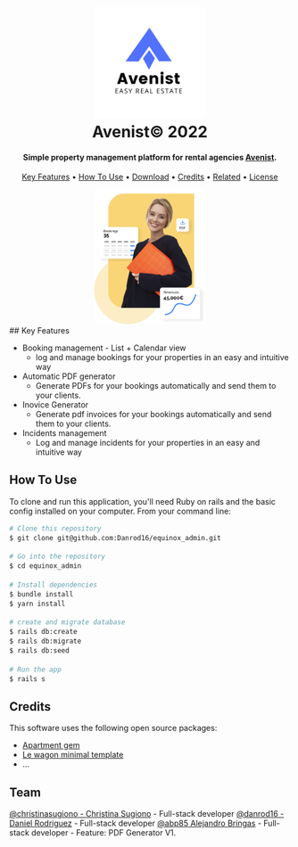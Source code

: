 
<h1 align="center">
  <br>
  <a href="http://www.avenist.com"><img src="https://github.com/Danrod16/equinox_admin/blob/master/app/assets/images/urbanist-logo.png?raw=true" alt="Avenist" width="200"></a>
  <br>
  Avenist© 2022
  <br>
</h1>

<h4 align="center"> Simple property management platform for
rental agencies <a href="http://avenist.com" target="_blank">Avenist</a>.</h4>

<p align="center">
  <a href="#key-features">Key Features</a> •
  <a href="#how-to-use">How To Use</a> •
  <a href="#download">Download</a> •
  <a href="#credits">Credits</a> •
  <a href="#related">Related</a> •
  <a href="#license">License</a>
</p>
<div align="center">
    <img src="https://github.com/Danrod16/equinox_admin/blob/master/app/assets/images/banner-illustration.png?raw=true" alt="Avenist" width="200">
</div>
## Key Features

* Booking management - List + Calendar view
  - log and manage bookings for your properties in an easy and intuitive way
* Automatic PDF generator
    - Generate PDFs for your bookings automatically and send them to your clients.
* Inovice Generator
    - Generate pdf invoices for your bookings automatically and send them to your clients.
* Incidents management
    - Log and manage incidents for your properties in an easy and intuitive way


## How To Use

To clone and run this application, you'll need Ruby on rails and the basic config installed on your computer. From your command line:

```bash
# Clone this repository
$ git clone git@github.com:Danrod16/equinox_admin.git

# Go into the repository
$ cd equinox_admin

# Install dependencies
$ bundle install
$ yarn install

# create and migrate database
$ rails db:create
$ rails db:migrate
$ rails db:seed

# Run the app
$ rails s
```

## Credits

This software uses the following open source packages:

- [Apartment gem](https://github.com/influitive/apartment)
- [Le wagon minimal template](https://github.com/lewagon/rails-templates#minimal)
- ...

## Team

[@christinasugiono - Christina Sugiono](https://github.com/christinasugiono) - Full-stack developer
[@danrod16 - Daniel Rodriguez](https://github.com/danrod16) - Full-stack developer
[@abp85 Alejandro Bringas](https://github.com/abp85) - Full-stack developer - Feature: PDF Generator V1.